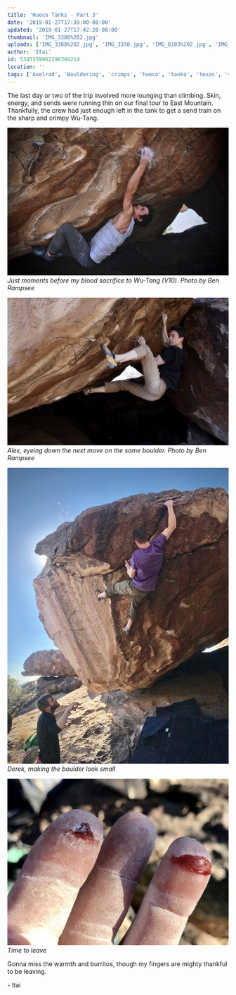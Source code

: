 ```yaml
---
title: 'Hueco Tanks - Part 3'
date: '2019-01-27T17:39:00-08:00'
updated: '2019-01-27T17:42:20-08:00'
thumbnail: 'IMG_3388%202.jpg'
uploads: ['IMG_3388%202.jpg', 'IMG_3350.jpg', 'IMG_0103%202.jpg', 'IMG_0105.jpg']
author: 'Itai'
id: 5345359962296384214
location: ''
tags: ['Axelrad', 'Bouldering', 'crimps', 'hueco', 'tanka', 'texas', 'v10']
---
```


The last day or two of the trip involved more lounging than climbing. Skin, energy, and sends were running thin on our final tour to East Mountain. Thankfully, the crew had just enough left in the tank to get a send train on the sharp and crimpy Wu-Tang.

![Just moments before my blood sacrifice to Wu-Tang (V10). Photo by Ben Rampsee](uploads/IMG_3388%202.jpg)*Just moments before my blood sacrifice to Wu-Tang (V10). Photo by Ben Rampsee*

![Alex, eyeing down the next move on the same boulder. Photo by Ben Rampsee](uploads/IMG_3350.jpg)*Alex, eyeing down the next move on the same boulder. Photo by Ben Rampsee*

![Derek, making the boulder look small](uploads/IMG_0103%202.jpg)*Derek, making the boulder look small*

![Time to leave](uploads/IMG_0105.jpg)*Time to leave*

Gonna miss the warmth and burritos, though my fingers are mighty thankful to be leaving.

\- Itai
